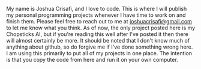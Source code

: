 My name is Joshua Crisafi, and I love to code. This is where I will publish my personal programming projects whenever I have time to work on and finish them. Please feel free to reach out to me at joshuacrisafi@gmail.com to let me know what you think. As of now, the only project posted here is my Chopsticks AI, but if you're reading this well after I've posted it then there will almost certainly be more.
It should be noted that I don't know much of anything about github, so do forgive me if I've done something wrong here. I am using this primarily to put all of my projects in one place. The intention is that you copy the code from here and run it on your own computer.
